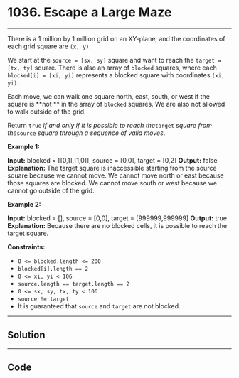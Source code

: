 # 1036. Escape a Large Maze

---

There is a 1 million by 1 million grid on an XY-plane, and the coordinates of each grid square are `(x, y)`.

We start at the `source = [sx, sy]` square and want to reach the `target = [tx, ty]` square. There is also an array of `blocked` squares, where each `blocked[i] = [xi, yi]` represents a blocked square with coordinates `(xi, yi)`.

Each move, we can walk one square north, east, south, or west if the square is **not ** in the array of `blocked` squares. We are also not allowed to walk outside of the grid.

Return `true` _if and only if it is possible to reach the_`target` _square from the_`source` _square through a sequence of valid moves_.

 

**Example 1:**


**Input:** blocked = [[0,1],[1,0]], source = [0,0], target = [0,2]
**Output:** false
**Explanation:** The target square is inaccessible starting from the source square because we cannot move.
We cannot move north or east because those squares are blocked.
We cannot move south or west because we cannot go outside of the grid.


**Example 2:**


**Input:** blocked = [], source = [0,0], target = [999999,999999]
**Output:** true
**Explanation:** Because there are no blocked cells, it is possible to reach the target square.


 

**Constraints:**

  * `0 <= blocked.length <= 200`
  * `blocked[i].length == 2`
  * `0 <= xi, yi < 106`
  * `source.length == target.length == 2`
  * `0 <= sx, sy, tx, ty < 106`
  * `source != target`
  * It is guaranteed that `source` and `target` are not blocked.

---

## Solution



---

## Code
```python


```